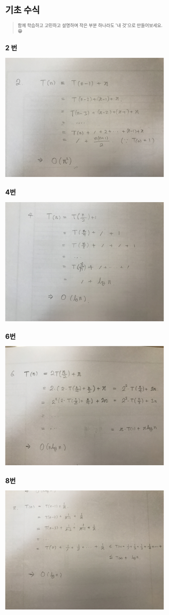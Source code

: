 # 기초 수식

> 함께 학습하고 고민하고 설명하며 작은 부분 하나라도 '내 것'으로 만들어보세요. 😁



## 2 번

![4-2](4_기초수식.assets/4-2.jpg)



## 4번

![4-4](4_기초수식.assets/4-4.jpg)




## 6번

![4-6](4_기초수식.assets/4-6.jpg)




## 8번

![4-8](4_기초수식.assets/4-8.jpg)
